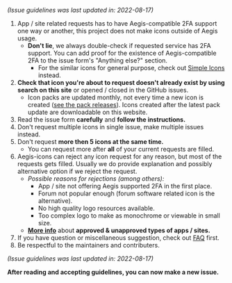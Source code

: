 
<!-- LEAVE LINE 1 AS LINE BREAK! Without it, Jekyll doesn't include this correctly for some reason -->
*(Issue guidelines was last updated in: 2022-08-17)*

1. App / site related requests has to have Aegis-compatible 2FA support one way or another, this project does not make icons outside of Aegis usage.
   - **Don't lie**, we always double-check if requested service has 2FA support. You can add proof for the existence of Aegis-compatible 2FA to the issue form's "Anything else?" section.
     - For the similar icons for general purpose, check out [Simple Icons](https://simpleicons.org/) instead.
2. **Check that icon you're about to request doesn't already exist by using search on this site** or opened / closed in the GitHub issues.
   - Icon packs are updated monthly, not every time a new icon is created ([see the pack releases](https://github.com/aegis-icons/aegis-icons/releases)). Icons created after the latest pack update are downloadable on this website.
3. Read the issue form **carefully** and **follow the instructions.**
4. Don't request multiple icons in single issue, make multiple issues instead.
5. Don't request **more then 5 icons at the same time.**
   - You can request more after **all** of your current requests are filled.
6. Aegis-icons can reject any icon request for any reason, but most of the requests gets filled. Usually we do provide explanation and possibly alternative option if we reject the request.
   - *Possible reasons for rejections (among others):*
     - App / site not offering Aegis supported 2FA in the first place.
     - Forum not popular enough (forum software related icon is the alternative).
     - No high quality logo resources available.
     - Too complex logo to make as monochrome or viewable in small size.
   - **[More info](#icon-acceptability-criteria)** about **approved & unapproved types of apps / sites.**
7. If you have question or miscellaneous suggestion, check out [FAQ](FAQ.md) first.
8. Be respectful to the maintainers and contributers.

*(Issue guidelines was last updated in: 2022-08-17)*

**After reading and accepting guidelines, you can now make a new issue.**